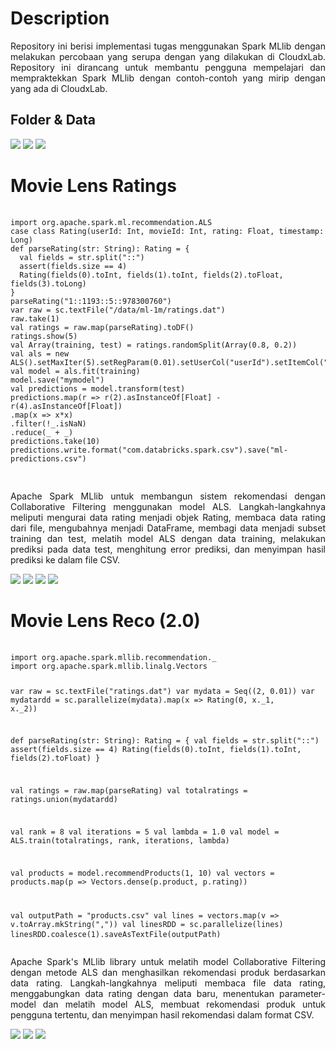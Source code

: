 # Description
<div align="justify">
Repository ini berisi implementasi tugas menggunakan Spark MLlib dengan melakukan percobaan yang serupa dengan yang dilakukan di CloudxLab. Repository ini dirancang untuk membantu pengguna mempelajari dan mempraktekkan Spark MLlib dengan contoh-contoh yang mirip dengan yang ada di CloudxLab.
</div>

## Folder & Data
<img src="folder.png" />
<img src="data.png" />
<img src="hasil 1.1.png" />

# Movie Lens Ratings
<div>
  <pre>
    <code>
import org.apache.spark.ml.recommendation.ALS
case class Rating(userId: Int, movieId: Int, rating: Float, timestamp: Long)
def parseRating(str: String): Rating = {
  val fields = str.split("::")
  assert(fields.size == 4)
  Rating(fields(0).toInt, fields(1).toInt, fields(2).toFloat, fields(3).toLong)
}
parseRating("1::1193::5::978300760")
var raw = sc.textFile("/data/ml-1m/ratings.dat")
raw.take(1)
val ratings = raw.map(parseRating).toDF()
ratings.show(5)
val Array(training, test) = ratings.randomSplit(Array(0.8, 0.2))
val als = new ALS().setMaxIter(5).setRegParam(0.01).setUserCol("userId").setItemCol("movieId").setRatingCol("rating")
val model = als.fit(training)
model.save("mymodel")
val predictions = model.transform(test)
predictions.map(r => r(2).asInstanceOf[Float] - r(4).asInstanceOf[Float])
.map(x => x*x)
.filter(!_.isNaN)
.reduce(_ + _)
predictions.take(10)
predictions.write.format("com.databricks.spark.csv").save("ml-predictions.csv")
    </code>
  </pre>
  <p align="justify">
  Apache Spark MLlib untuk membangun sistem rekomendasi dengan Collaborative Filtering menggunakan model ALS. Langkah-langkahnya meliputi mengurai data rating menjadi objek Rating, membaca data rating dari file, mengubahnya menjadi DataFrame, membagi data menjadi subset training dan test, melatih model ALS dengan data training, melakukan prediksi pada data test, menghitung error prediksi, dan menyimpan hasil prediksi ke dalam file CSV.
  </p>
</div>
<img src="step 1.1.png"/>
<img src="step 1.2.png"/>
<img src="step 1.3.png"/>
<img src="hasil 1.2.png"/>

# Movie Lens Reco (2.0)
<div>
  <pre>
    <code>
import org.apache.spark.mllib.recommendation._
import org.apache.spark.mllib.linalg.Vectors

var raw = sc.textFile("ratings.dat")
var mydata = Seq((2, 0.01))
var mydatardd = sc.parallelize(mydata).map(x => Rating(0, x._1, x._2))

def parseRating(str: String): Rating = {
  val fields = str.split("::")
  assert(fields.size == 4)
  Rating(fields(0).toInt, fields(1).toInt, fields(2).toFloat)
}

val ratings = raw.map(parseRating)
val totalratings = ratings.union(mydatardd)

val rank = 8
val iterations = 5
val lambda = 1.0
val model = ALS.train(totalratings, rank, iterations, lambda)

val products = model.recommendProducts(1, 10)
val vectors = products.map(p => Vectors.dense(p.product, p.rating)) 

val outputPath = "products.csv"
val lines = vectors.map(v => v.toArray.mkString(","))
val linesRDD = sc.parallelize(lines)
linesRDD.coalesce(1).saveAsTextFile(outputPath)
    </code>
  </pre>
  <p align="justify">
   Apache Spark's MLlib library untuk melatih model Collaborative Filtering dengan metode ALS dan menghasilkan rekomendasi produk berdasarkan data rating. Langkah-langkahnya meliputi membaca file data rating, menggabungkan data rating dengan data baru, menentukan parameter-model dan melatih model ALS, membuat rekomendasi produk untuk pengguna tertentu, dan menyimpan hasil rekomendasi dalam format CSV.
  </p>
</div>
<img src="step 2.1.png"/>
<img src="step 2.2.png"/>
<img src="step 2.3.png"/>
